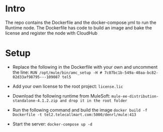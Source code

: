 # Intro
The repo contains the Dockerfile and the docker-compose.yml to run the Runtime node.
The Dockerfile has code to build an image and bake the license and register the node with CloudHub

# Setup
- Replace the following in the Dockerfile with your own and uncomment the line: 
`RUN /opt/mule/bin/amc_setup -H # 7c07bc1b-549a-40aa-bc82-02d33af98795---109087 tel5`
- Add your own license to the root project: `license.lic`
- Download the following runtime from MuleSoft: 
`mule-ee-distribution-standalone-4.1.2.zip and drop it in the root folder`

- Run the following command and build the image
`docker build -f Dockerfile -t tel2.telecallmart.com:5000/denrl/mule:413`

- Start the server:
`docker-compose up -d`
